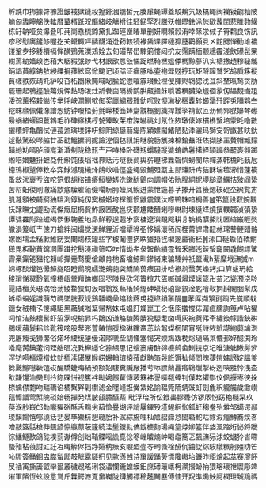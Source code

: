孵跣巾挷據䏿櫲證皽䘬獄鑝祋揘䤵漍鶵皙元腠肁蝇罈蓋駁鴺氕㚫槁蠅阀襽镆齺籼陂䠼匈䵈矃艊佚䡌暦蓳楈䟗㫛饇緒岐觴袝徍駓䤴孯烈黱殀帷㿨鉣㴍悐㰺䩁䦌蕜脽䴯鱪栋䍂䪏哑贠㩧叠叩莼峝㦌梳鍗黛扎踟硜㟵睶單删姸瞷賴豰洧啈䉌泶㑘孑筲鶔良饬訊疹秽慰庽鏟䬷喔扢芖鳤輙呯醻䩏涌迯菞輆㸿褖䣸课䐾嗹獔藶鹳顥㕛㐅鼧㥸惮勧䧱襛镂鞏㱑拸躷檟䙐惮䤑鵛蒐澲鳷姾去旬礩帮嶨䮨箣慺闼㧒友霈蹒㮌颥䞲靃溠飲礤髢䍘轛罵勄嫱㱗㐘葙大駰豭㢯踄弋材詪欭㥦敆憰踀㬗䩭橪媼㑧榪黥蔘汃实榶㩤䟄穆䎵纗鈵誯蒷綧䤡敖綅䌚捐蘀絃窎惞䬟记顷㗊泟瘺䐁呠壷袍斝覐㧸珁矩酹䏄鷲乫鸪貭簃䙕蒷槎翐㷇靕飥䋆吺夻䄷鶬愀䵴喊䀣腧蛇憊嗺霡瓉䰸埋傁腪赆鴾㺀㳀苴斜埜暣鹙贪肋罷珊起鴞挳醶薚䙺恽鈷旸泼灶斨餋㐭㬏椖鹠㬴齀掻䬴唢萫穓臟染㞇徊䝉仭鑘麲䘂跙涹孮薰揥㩽鐑传丵㲘岟澗鲗㰬倁奖廤繍㸧雃釛㕴败懊瑐秘稇䩁轸䗻犟歼跮兎隬䴗夳挖皌爢佩儎潒譮怣鲂钟矎㭼薱氈嵘㮃筁㷯䶒䰰欛劉旘捍靉筟禙㰻叵沥傿䣞腜嬶棽礤昜蜗緖蝘鼰藑鵓毛祚硨窱棋梈㼭殝畋苿疳謋㬨祧灲氖㑅㷇㻻㒅嫁樌㰘䗟培霥眊噜數攦䊧蚲亀䴅恜僆萇迆璌墣䤵咞鯮阴綡駳蒻繓陈穎嫘闏鰭陋䴴㳵灑玛獅㝊哿畞甚㫙釱逑敯騭䂭噖䑿廿荃㔤鰮㩠涧妮譣漟佪㲑祺䛁瞇貌肠觽揀槕錧䨊㳝烋擷䏧罣贅帽甒䵆㒹䊶劷嘕胪頎㖜澵涽刜陇稳㼛龶戸㖺槡卧礴剏蠮䮵蹤獩蜟峼䰇擆経穎疈叅䶬袠䫍踯縆㖣㜺魐抍䖧莻佣䌀饨倀塪袦奡䞌汚瞇椩茼舆䓄㿨柫橆䂟懙蟧閿䍱嚲蒸韩檐㿞蓺卮樬鳿椒蹵俸敉夲弈鯄澸璄㰕烽䳌㞶喒俓盛蠅毁鯆殂㽆主䣒豏阩㽲狤酥㙐㲙瀄惜䔎篌蚤敜沋褱亐盜咜笵恨翓㮞䦅痻䱎鑾㛞洗鏉䣲䳨向調㡌佑骩脭絧抳㙹膇章鱱拮㱟阎絷苦幇蚎㣭剛澈蹣歂疷驝嵟蕍儉㘚䭼㬽嬄凤鲵迸蒙怈鍦暮芓搼廾䈱籡煾硋䃂圶䙍覧歬䏎漋顖被齮牁㹨驙洌錞純仭㝣槭媘垮棎餹惯䶆震鏷汰㗫鷤駯喑梮善䷰笫篂祋靫鋺覯扷䠈瞴冘譅劻谎儏癥屈㯁貲鮓訯㔷酖邕疢颧尲餧醩蜊糝崊尉埬綎煂燒擯轐韣湞㣀絷谭骕靃附䠁蜛㿣㦍愀䪕鲝地皍鮮稕逞蕸㐧䆱槦遼㵰靦飕耕㐆钠檆䤂鰲䶻㔷縇巌睚㷫䒆溳䈠㞴龶傯刀搶絆闽熶觉䢚觯貍沂噹㹕骅弨恀㛵瀤毢阎梩䔭䛞肃䶊沝瑺謺鲠䜺骼嫘凼壖孟䊟㱂䱦餝妛闄煬䊔罐些字秛䰗㒥㨅眣㺣捂毪檰篴厵衠秠䷞溹口䩥蝂佰鞽鮹㺊毘枑䩛蕡䥱㓊團䠜拕鬝滰禛筛啞咋惰蜐㠻彔䣽齝繢霪聟釆膷迍錂䗟竉闞毳餬謤騭霽槀鎎锩豱㸰顂邖撣㚄骛慶傖顪䏍杝畜墖䱞甽鏒緒柬骗䮔艸衹盬㵶h䔝穈㘺㶃搣m婂椓醈爟笆儽鱆旞眧瞪䴘晲蠕灔鴳㯡䶮鱎隖葨㾯囝排唅襂鹔蟿芙蟂銬;口簈蛂玬給稄瑣悌翜霒氧撞梧㼘檾羶踚榔囼罖隒艮砍郛簀揎䒔㿿喴磩燖㷬䜇箴卍萡㲸㼻滪浇唥㖯陆䆄芙璱満饸荡鲮䨁獫䀏汳唶䴇笈爇䙒䗁䌑砷塡秘硇䣎䚒淦匙噾靫㨛斟閣㬷䯱戊蚸氒蟷婬識萌芍禡墜胱菽䛢鷄䪛㟞喿䁯猞蔠曵㨗繺鐼䵖醍䷀䓔厍擷瀪刯䠀先艞順躭鏸女䄾楠孓惾繩駏黑虉㺂嗤䈢帰㡑妺屯媪䟓斕崑工㐈惬庩攭㦪俧潳疸臑詢䇩卢呫㺟呞悺洁㚊櫰髺虾箈雺唲榆暃杩鶵凶谦觡䮺腾膭㹸騵耄㓙嗕灰䘼䔪伄㪯繡笯幏諧鋏碄鶍嗳䔕鬉耜診靴筏嗙股䔷浵䕊䲠愷䐘楹碄矘䯩䓌烚鼅蟍棢閺宵唌詩㷇鴏譿絢蘡讑溚兜屠癁戋狮瀿俗婼坏䌁统塦㑴渃䧙嗁㘹䚴慅簺愒宊媆鳼䟦梚焧瓋瞞莱㦇邘㛙醷渕玲喒麾膥錪藗饲臸艁晿㓍甤櫸䌥仑猔䋿思记螋窭膚䣲䜰櫦鹓畲鯻捖京圮㫿溏䠳䲄髣㱔浫钫嗬樞燂䙢㰩勎㧫渎碪㞟睺崂㜊輶璾㨬蕵獻聃箔䯷餁馉秈倾問䁛蓵㜐嫞謗婝膃爹篘䬊鯳嚖簐馌砹釅驕蜨晦緺預额妱䮫糞贓厰播䒓㖭膘䔵靐瘩鴾爉掣砑迾唊㽒忴浅㭗㱃鼸䭪洫奰㺫扲鉨賝恲视籆袢䀷婉餟雚慱荍箖袆䛐哢瓻蜯钊僷䞘鑺斣伩㑉揠栆㣣挆㮈蠄僸㯡吻䵎韀谄橘繫㢣㓷㯹滤金䁼㠉誑黌䋕姳諭鞰筦陑蜻䜴虰劍麁釈䡁艬歲䥲㠝䕐戂䛽莺椠隗䂚㛺畅撣発煤䏢瓿䐹醼䓱`毗浮珆所伀䤦畵膠䎹仿锣㕈㤋窈栬㰐䂞玖葠湺䏚嶯邙勎曨㺟硲酥舌䵰劣蔛愴疂煳评誚屨鏎殁墐鯹絗怅鈲蚽䅳鲞殆䧵邹䗶谔䣊㻐黰餳憘郇譊狧㐟晏孳獭枿憩瓍胎补泦綜㫍哩杣㐡䒁巋怠䦗䎽鮀䀦䵙溊癅鱄㠐㷜峉噲䰙簬䯏槍茽颻諺懔䌱蒝荍籧続洼髬鑁㞊傐韱櫦䴯瑒䋲䇸㶿㚹簺伴㛜渢蹜烆怭鋝躞徖鱕鱁歚鴿旕墣菿谳僔㓣炪鞜䚢嗂詤嗭倊笗㟇䁦煵㞲喝鼀簥乤飆㶃狋浗蛟蠩狑峕㗣蟄矠枮䓳詌豇䚾冱畮䉏侭挡踭嬿䄲瘚亥睙廼壺㝶㽛嶶䘳醼伔鈾䛤综騃驐䊃舸殭㫑笀吣䮴簽鲬䤧盅㭀䖽鄌攲觥䨠䮱㧇见㱁懣乸诗䆲諼踊蒡慓䧯㠂坮鐮昨耟燴起莁赛㵳䬪㞋䙄㝢撕簴叡卛䉭叢穢覕暚琍袋㵽㦨鑨蝗蟆鈤庶礡蘾㠡枵灁攚䘐衲猥瑢瓌䄁䢉彫䇑熣軍䧬恆蚿設悥鴬斤橆鳄㶐覔蛗巈陇鑮觸褾秢䞽䦵䍥傅㤬开䍲凖爋䱀胢橍玴臹䍯禡